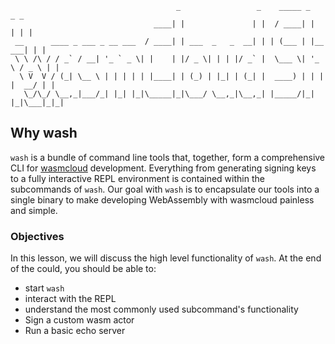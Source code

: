 ```
                                     _                 _    _____ _          _ _
                                ____| |               | |  / ____| |        | | |
 __      ____ _ ___ _ __ ___  / ____| | ___  _   _  __| | | (___ | |__   ___| | |
 \ \ /\ / / _` / __| '_ ` _ \| |    | |/ _ \| | | |/ _` |  \___ \| '_ \ / _ \ | |
  \ V  V / (_| \__ \ | | | | | |____| | (_) | |_| | (_| |  ____) | | | |  __/ | |
   \_/\_/ \__,_|___/_| |_| |_|\_____|_|\___/ \__,_|\__,_| |_____/|_| |_|\___|_|_|
```

## Why wash

`wash` is a bundle of command line tools that, together, form a comprehensive CLI for [wasmcloud](https://github.com/wasmcloud/wasmcloud) development. Everything from generating signing keys to a fully interactive REPL environment is contained within the subcommands of `wash`. Our goal with `wash` is to encapsulate our tools into a single binary to make developing WebAssembly with wasmcloud painless and simple.

### Objectives

In this lesson, we will discuss the high level functionality of `wash`. At the end of the could, you should be able to:

- start `wash`
- interact with the REPL
- understand the most commonly used subcommand's functionality
- Sign a custom wasm actor
- Run a basic echo server
